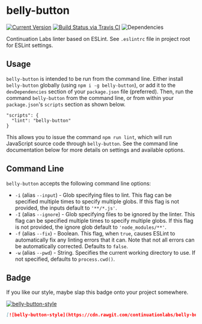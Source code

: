 # belly-button

[![Current Version](https://img.shields.io/npm/v/belly-button.svg)](https://www.npmjs.org/package/belly-button)
[![Build Status via Travis CI](https://travis-ci.org/continuationlabs/belly-button.svg?branch=master)](https://travis-ci.org/continuationlabs/belly-button)
![Dependencies](http://img.shields.io/david/continuationlabs/belly-button.svg)

Continuation Labs linter based on ESLint. See `.eslintrc` file in project root for ESLint settings.


## Usage

`belly-button` is intended to be run from the command line. Either install `belly-button` globally (using `npm i -g belly-button`), or add it to the `devDependencies` section of your `package.json` file (preferred). Then, run the command `belly-button` from the command line, or from within your `package.json`'s `scripts` section as shown below.

```
"scripts": {
  "lint": "belly-button"
}
```

This allows you to issue the command `npm run lint`, which will run JavaScript source code through `belly-button`. See the command line documentation below for more details on settings and available options.

## Command Line

`belly-button` accepts the following command line options:

  - `-i` (alias `--input`) - Glob specifying files to lint. This flag can be specified multiple times to specify multiple globs. If this flag is not provided, the inputs default to `'**/*.js'`.
  - `-I` (alias `--ignore`) - Glob specifying files to be ignored by the linter. This flag can be specified multiple times to specify multiple globs. If this flag is not provided, the ignore glob default to `'node_modules/**'`.
  - `-f` (alias `--fix`) - Boolean. This flag, when `true`, causes ESLint to automatically fix any linting errors that it can. Note that not all errors can be automatically corrected. Defaults to `false`.
  - `-w` (alias `--pwd`) - String. Specifies the current working directory to use. If not specified, defaults to `process.cwd()`.

## Badge

If you like our style, maybe slap this badge onto your project somewhere.

[![belly-button-style](https://cdn.rawgit.com/continuationlabs/belly-button/master/badge.svg)](https://github.com/continuationlabs/belly-button)

```markdown
[![belly-button-style](https://cdn.rawgit.com/continuationlabs/belly-button/master/badge.svg)](https://github.com/continuationlabs/belly-button)
```
